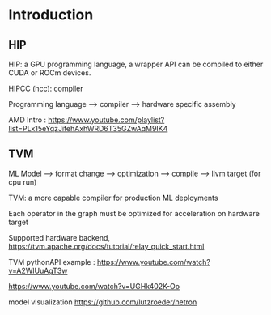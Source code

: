 # Introduction

## HIP
HIP: a GPU programming language, a wrapper API can be compiled to either CUDA or ROCm devices.

HIPCC (hcc): compiler

Programming language --> compiler --> hardware specific assembly

AMD Intro : https://www.youtube.com/playlist?list=PLx15eYqzJifehAxhWRD6T35GZwAqM9IK4

## TVM
ML Model --> format change --> optimization --> compile --> llvm target (for cpu run)

TVM: a more capable compiler for production ML deployments

Each operator in the graph must be optimized for acceleration on hardware target

Supported hardware backend, https://tvm.apache.org/docs/tutorial/relay_quick_start.html

TVM pythonAPI example : https://www.youtube.com/watch?v=A2WlUuAgT3w

https://www.youtube.com/watch?v=UGHk402K-Oo


model visualization
https://github.com/lutzroeder/netron
